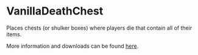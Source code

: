 # VanillaDeathChest

Places chests (or shulker boxes) where players die that contain all of their items.

More information and downloads can be found
[here](https://minecraft.curseforge.com/projects/vanilladeathchest).
